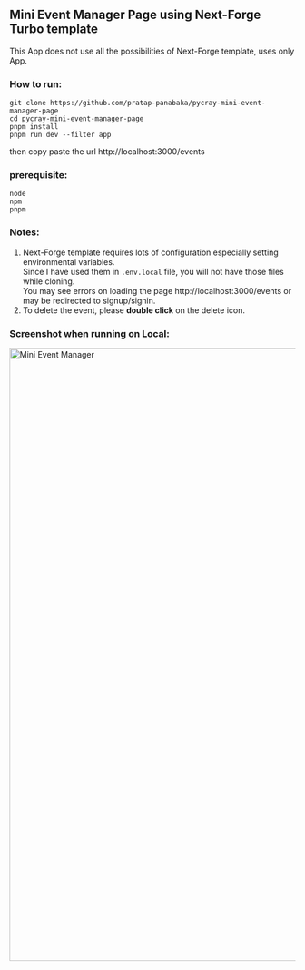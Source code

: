 ## Mini Event Manager Page using Next-Forge Turbo template

This App does not use all the possibilities of Next-Forge template, uses only App.

### How to run:
```
git clone https://github.com/pratap-panabaka/pycray-mini-event-manager-page
cd pycray-mini-event-manager-page
pnpm install
pnpm run dev --filter app
```

then copy paste the url http://localhost:3000/events

### prerequisite:
```
node
npm
pnpm
```

### Notes:
1. Next-Forge template requires lots of configuration especially setting environmental variables.  
Since I have used them in `.env.local` file, you will not have those files while cloning.  
You may see errors on loading the page http://localhost:3000/events or may be redirected to signup/signin.
2. To delete the event, please **double click** on the delete icon.

### Screenshot when running on Local:
<img width="1920" height="1080" alt="Mini Event Manager" src="https://github.com/user-attachments/assets/1f9a469b-046f-49f0-a483-bfe748484401" />
